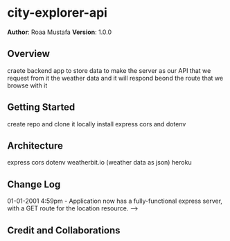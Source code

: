 # city-explorer-api

**Author**: Roaa Mustafa 
**Version**: 1.0.0 

## Overview

craete backend app to store data to make  the server  as our  API that we request from it the weather data and it will respond beond the route that we browse with it

## Getting Started
create repo and clone it locally
install express cors and dotenv 


## Architecture
express cors dotenv weatherbit.io (weather data as json) heroku 

## Change Log

01-01-2001 4:59pm - Application now has a fully-functional express server, with a GET route for the location resource. -->

## Credit and Collaborations
